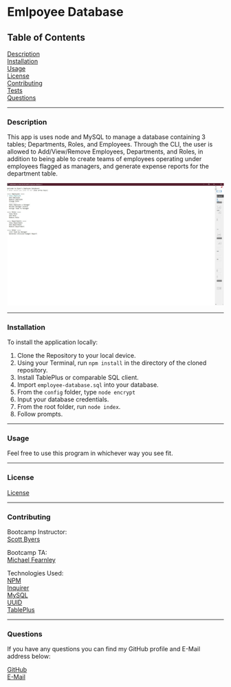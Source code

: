 # Emlpoyee Database

## Table of Contents  

[Description](#Description)  
[Installation](#Installation)  
[Usage](#Usage)  
[License](#License)  
[Contributing](#Contributing)  
[Tests](#Tests)  
[Questions](#Questions)  


---
<a name="Description"></a>
### Description

This app is uses node and MySQL to manage a database containing 3 tables; Departments, Roles, and Employees. Through the CLI, the user is allowed to Add/View/Remove Employees, Departments, and Roles, in addition to being able to create teams of employees operating under employees flagged as managers, and generate expense reports for the department table.

![Screenshot](./assets/employee-database.jpg)


---
<a name="Installation"></a>
### Installation 

To install the application locally:  
1.  Clone the Repository to your local device.  
2.  Using your Terminal, run `npm install` in the directory of the cloned repository.  
3.  Install TablePlus or comparable SQL client.  
4.  Import `employee-database.sql` into your database.  
5.  From the `config` folder, type `node encrypt`  
6.  Input your database credentials.  
7.  From the root folder, run `node index`.
8.  Follow prompts.

---
<a name="Usage"></a>
### Usage

Feel free to use this program in whichever way you see fit.

---
<a name="License"></a>
### License

[License](./LICENSE)

---
<a name="Contributing"></a>
### Contributing

Bootcamp Instructor:  
[Scott Byers](https://github.com/switch120)  

Bootcamp TA:  
[Michael Fearnley](https://michaelfearnley.com/)  

Technologies Used:  
[NPM](https://www.npmjs.com/)  
[Inquirer](https://www.npmjs.com/package/inquirer)  
[MySQL](https://www.npmjs.com/package/mysql)  
[UUID](https://www.npmjs.com/package/uuid)  
[TablePlus](https://tableplus.com/)  

---
<a name="Questions"></a>
### Questions

If you have any questions you can find my GitHub profile and E-Mail address below:  

[GitHub](https://github.com/rroyalty/)  
[E-Mail](rroyalty@gmail.com)